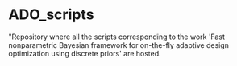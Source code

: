# ADO_scripts
"Repository where all the scripts corresponding to the work 'Fast nonparametric Bayesian framework for on-the-fly adaptive design optimization using discrete priors' are hosted.
